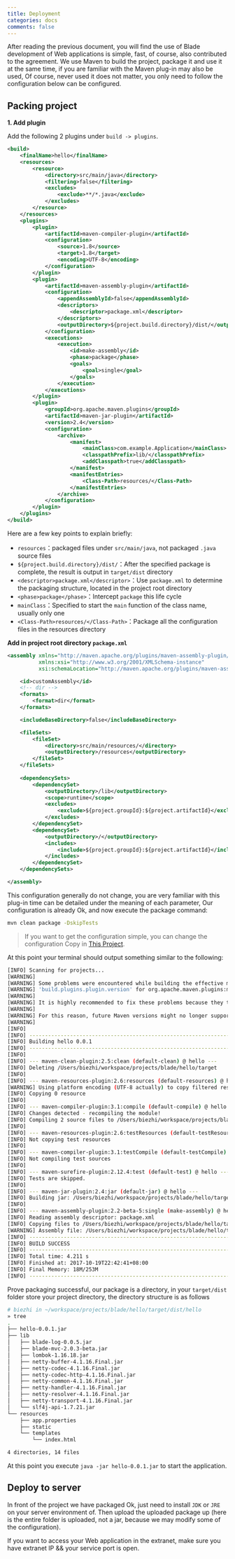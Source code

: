 ```yaml
---
title: Deployment
categories: docs
comments: false
---
```


After reading the previous document, you will find the use of Blade development of Web applications is simple, fast, of course, also contributed to the agreement.
We use Maven to build the project, package it and use it at the same time, if you are familiar with the Maven plug-in may also be used,
Of course, never used it does not matter, you only need to follow the configuration below can be configured.

## Packing project

**1. Add plugin**

Add the following 2 plugins under `build -> plugins`.

```xml
<build>
    <finalName>hello</finalName>
    <resources>
        <resource>
            <directory>src/main/java</directory>
            <filtering>false</filtering>
            <excludes>
                <exclude>**/*.java</exclude>
            </excludes>
        </resource>
    </resources>
    <plugins>
        <plugin>
            <artifactId>maven-compiler-plugin</artifactId>
            <configuration>
                <source>1.8</source>
                <target>1.8</target>
                <encoding>UTF-8</encoding>
            </configuration>
        </plugin>
        <plugin>
            <artifactId>maven-assembly-plugin</artifactId>
            <configuration>
                <appendAssemblyId>false</appendAssemblyId>
                <descriptors>
                    <descriptor>package.xml</descriptor>
                </descriptors>
                <outputDirectory>${project.build.directory}/dist/</outputDirectory>
            </configuration>
            <executions>
                <execution>
                    <id>make-assembly</id>
                    <phase>package</phase>
                    <goals>
                        <goal>single</goal>
                    </goals>
                </execution>
            </executions>
        </plugin>
        <plugin>
            <groupId>org.apache.maven.plugins</groupId>
            <artifactId>maven-jar-plugin</artifactId>
            <version>2.4</version>
            <configuration>
                <archive>
                    <manifest>
                        <mainClass>com.example.Application</mainClass>
                        <classpathPrefix>lib/</classpathPrefix>
                        <addClasspath>true</addClasspath>
                    </manifest>
                    <manifestEntries>
                        <Class-Path>resources/</Class-Path>
                    </manifestEntries>
                </archive>
            </configuration>
        </plugin>
    </plugins>
</build>
```

Here are a few key points to explain briefly:

- `resources`：packaged files under `src/main/java`, not packaged `.java` source files
- `${project.build.directory}/dist/`：After the specified package is complete, the result is output in `target/dist` directory
- `<descriptor>package.xml</descriptor>`：Use `package.xml` to determine the packaging structure, located in the project root directory
- `<phase>package</phase>`：Intercept `package` this life cycle
- `mainClass`：Specified to start the `main` function of the class name, usually only one
- `<Class-Path>resources/</Class-Path>`：Package all the configuration files in the resources directory

**Add in project root directory `package.xml`**

```xml
<assembly xmlns="http://maven.apache.org/plugins/maven-assembly-plugin/assembly/1.1.2"
          xmlns:xsi="http://www.w3.org/2001/XMLSchema-instance"
          xsi:schemaLocation="http://maven.apache.org/plugins/maven-assembly-plugin/assembly/1.1.2 http://maven.apache.org/xsd/assembly-1.1.2.xsd">

    <id>customAssembly</id>
    <!-- dir -->
    <formats>
        <format>dir</format>
    </formats>

    <includeBaseDirectory>false</includeBaseDirectory>

    <fileSets>
        <fileSet>
            <directory>src/main/resources/</directory>
            <outputDirectory>/resources</outputDirectory>
        </fileSet>
    </fileSets>
    
    <dependencySets>
        <dependencySet>
            <outputDirectory>/lib</outputDirectory>
            <scope>runtime</scope>
            <excludes>
                <exclude>${project.groupId}:${project.artifactId}</exclude>
            </excludes>
        </dependencySet>
        <dependencySet>
            <outputDirectory>/</outputDirectory>
            <includes>
                <include>${project.groupId}:${project.artifactId}</include>
            </includes>
        </dependencySet>
    </dependencySets>

</assembly>
```

This configuration generally do not change, you are very familiar with this plug-in time can be detailed under the meaning of each parameter,
Our configuration is already Ok, and now execute the package command:

```bash
mvn clean package -DskipTests
```

> If you want to get the configuration simple, you can change the configuration Copy in [This Project](https://github.com/lets-blade/blade-demos/tree/master/blade-package).

At this point your terminal should output something similar to the following:

```bash
[INFO] Scanning for projects...
[WARNING]
[WARNING] Some problems were encountered while building the effective model for com.example:hello:jar:0.0.1
[WARNING] 'build.plugins.plugin.version' for org.apache.maven.plugins:maven-compiler-plugin is missing. @ line 80, column 21
[WARNING]
[WARNING] It is highly recommended to fix these problems because they threaten the stability of your build.
[WARNING]
[WARNING] For this reason, future Maven versions might no longer support building such malformed projects.
[WARNING]
[INFO]
[INFO] ------------------------------------------------------------------------
[INFO] Building hello 0.0.1
[INFO] ------------------------------------------------------------------------
[INFO]
[INFO] --- maven-clean-plugin:2.5:clean (default-clean) @ hello ---
[INFO] Deleting /Users/biezhi/workspace/projects/blade/hello/target
[INFO]
[INFO] --- maven-resources-plugin:2.6:resources (default-resources) @ hello ---
[WARNING] Using platform encoding (UTF-8 actually) to copy filtered resources, i.e. build is platform dependent!
[INFO] Copying 0 resource
[INFO]
[INFO] --- maven-compiler-plugin:3.1:compile (default-compile) @ hello ---
[INFO] Changes detected - recompiling the module!
[INFO] Compiling 2 source files to /Users/biezhi/workspace/projects/blade/hello/target/classes
[INFO]
[INFO] --- maven-resources-plugin:2.6:testResources (default-testResources) @ hello ---
[INFO] Not copying test resources
[INFO]
[INFO] --- maven-compiler-plugin:3.1:testCompile (default-testCompile) @ hello ---
[INFO] Not compiling test sources
[INFO]
[INFO] --- maven-surefire-plugin:2.12.4:test (default-test) @ hello ---
[INFO] Tests are skipped.
[INFO]
[INFO] --- maven-jar-plugin:2.4:jar (default-jar) @ hello ---
[INFO] Building jar: /Users/biezhi/workspace/projects/blade/hello/target/hello.jar
[INFO]
[INFO] --- maven-assembly-plugin:2.2-beta-5:single (make-assembly) @ hello ---
[INFO] Reading assembly descriptor: package.xml
[INFO] Copying files to /Users/biezhi/workspace/projects/blade/hello/target/dist/hello
[WARNING] Assembly file: /Users/biezhi/workspace/projects/blade/hello/target/dist/hello is not a regular file (it may be a directory). It cannot be attached to the project build for installation or deployment.
[INFO] ------------------------------------------------------------------------
[INFO] BUILD SUCCESS
[INFO] ------------------------------------------------------------------------
[INFO] Total time: 4.211 s
[INFO] Finished at: 2017-10-19T22:42:41+08:00
[INFO] Final Memory: 18M/253M
[INFO] ------------------------------------------------------------------------
```

Prove packaging successful, our package is a directory, in your `target/dist` folder store your project directory, the directory structure is as follows

```bash
# biezhi in ~/workspace/projects/blade/hello/target/dist/hello
» tree
.
├── hello-0.0.1.jar
├── lib
│   ├── blade-log-0.0.5.jar
│   ├── blade-mvc-2.0.3-beta.jar
│   ├── lombok-1.16.18.jar
│   ├── netty-buffer-4.1.16.Final.jar
│   ├── netty-codec-4.1.16.Final.jar
│   ├── netty-codec-http-4.1.16.Final.jar
│   ├── netty-common-4.1.16.Final.jar
│   ├── netty-handler-4.1.16.Final.jar
│   ├── netty-resolver-4.1.16.Final.jar
│   ├── netty-transport-4.1.16.Final.jar
│   └── slf4j-api-1.7.21.jar
└── resources
    ├── app.properties
    ├── static
    └── templates
        └── index.html

4 directories, 14 files
```

At this point you execute `java -jar hello-0.0.1.jar` to start the application.

## Deploy to server

In front of the project we have packaged Ok, just need to install `JDK` or `JRE` on your server environment of.
Then upload the uploaded package up (here is the entire folder is uploaded, not a jar, because we may modify some of the configuration).

If you want to access your Web application in the extranet, make sure you have extranet IP && your service port is open.
